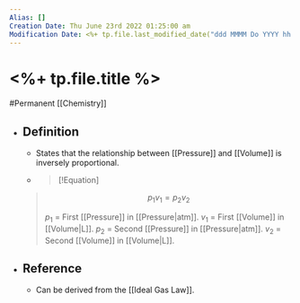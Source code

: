 ```yaml
---
Alias: []
Creation Date: Thu June 23rd 2022 01:25:00 am 
Modification Date: <%+ tp.file.last_modified_date("ddd MMMM Do YYYY hh:mm:ss a") %>
---
```

# <%+ tp.file.title %>
#Permanent [[Chemistry]]

- ## Definition
	- States that the relationship between [[Pressure]] and [[Volume]] is inversely proportional.
	- > [!Equation]
	> $$p_1v_1=p_2v_2$$
	> 
	> $p_1$ = First [[Pressure]] in [[Pressure|atm]].
	> $v_1$ = First [[Volume]] in [[Volume|L]].
	> $p_2$ = Second [[Pressure]] in [[Pressure|atm]].
	> $v_2$ = Second [[Volume]] in [[Volume|L]].
- ## Reference
	- Can be derived from the [[Ideal Gas Law]].